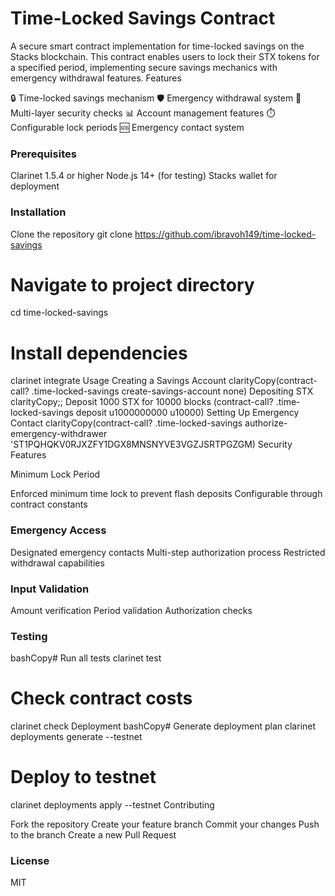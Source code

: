 # Time-Locked Savings Contract
A secure smart contract implementation for time-locked savings on the Stacks blockchain. This contract enables users to lock their STX tokens for a specified period, implementing secure savings mechanics with emergency withdrawal features.
Features

🔒 Time-locked savings mechanism
🛡️ Emergency withdrawal system
🔐 Multi-layer security checks
📊 Account management features
⏱️ Configurable lock periods
🆘 Emergency contact system

### Prerequisites

Clarinet 1.5.4 or higher
Node.js 14+ (for testing)
Stacks wallet for deployment

### Installation
Clone the repository
git clone https://github.com/ibravoh149/time-locked-savings

# Navigate to project directory
cd time-locked-savings

# Install dependencies
clarinet integrate
Usage
Creating a Savings Account
clarityCopy(contract-call? .time-locked-savings create-savings-account none)
Depositing STX
clarityCopy;; Deposit 1000 STX for 10000 blocks
(contract-call? .time-locked-savings deposit u1000000000 u10000)
Setting Up Emergency Contact
clarityCopy(contract-call? .time-locked-savings authorize-emergency-withdrawer 'ST1PQHQKV0RJXZFY1DGX8MNSNYVE3VGZJSRTPGZGM)
Security Features

Minimum Lock Period

Enforced minimum time lock to prevent flash deposits
Configurable through contract constants


### Emergency Access

Designated emergency contacts
Multi-step authorization process
Restricted withdrawal capabilities


### Input Validation

Amount verification
Period validation
Authorization checks



### Testing
bashCopy# Run all tests
clarinet test

# Check contract costs
clarinet check
Deployment
bashCopy# Generate deployment plan
clarinet deployments generate --testnet

# Deploy to testnet
clarinet deployments apply --testnet
Contributing

Fork the repository
Create your feature branch
Commit your changes
Push to the branch
Create a new Pull Request

### License
MIT
